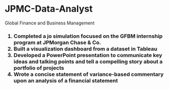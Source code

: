 # JPMC-Data-Analyst
Global Finance and Business Management

<h3><ol>
  <li>Completed a jo simulation focused on the GFBM internship program at JPMorgan
 Chase & Co.
    <br>
 <li>Built a visualization dashboard from a dataset in Tableau
   <br>
 <li>Developed a PowerPoint presentation to communicate key ideas and talking
 points and tell a compelling story about a portfolio of projects
   <br>
 <li>Wrote a concise statement of variance-based commentary upon an analysis of a
 financial statement</ol></h3>
